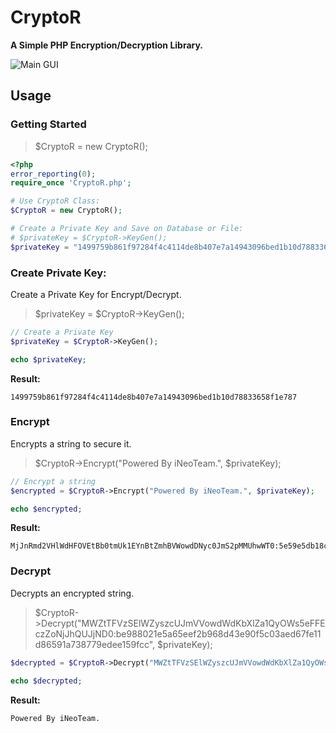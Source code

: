 # CryptoR

**A Simple PHP Encryption/Decryption Library.**

![Main GUI](https://raw.github.com/iNeoTeam/CryptoR/master/CryptoR.png?raw=true)

## Usage

### Getting Started

> \$CryptoR = new CryptoR();

```php
<?php
error_reporting(0);
require_once 'CryptoR.php';

# Use CryptoR Class:
$CryptoR = new CryptoR();

# Create a Private Key and Save on Database or File:
# $privateKey = $CryptoR->KeyGen();
$privateKey = "1499759b861f97284f4c4114de8b407e7a14943096bed1b10d78833658f1e787"; # Create Private Key: $privateKey = $CryptoR->KeyGen();
```



### Create Private Key:

Create a Private Key for Encrypt/Decrypt.

> \$privateKey = $CryptoR->KeyGen();

```php
// Create a Private Key
$privateKey = $CryptoR->KeyGen();

echo $privateKey;
```

**Result:**

```
1499759b861f97284f4c4114de8b407e7a14943096bed1b10d78833658f1e787
```


### Encrypt

Encrypts a string to secure it.

> \$CryptoR->Encrypt("Powered By iNeoTeam.", $privateKey);

```php
// Encrypt a string
$encrypted = $CryptoR->Encrypt("Powered By iNeoTeam.", $privateKey);

echo $encrypted;
```

**Result:**

```
MjJnRmd2VHlWdHFOVEtBb0tmUk1EYnBtZmhBVWowdDNyc0JmS2pMMUhwWT0:5e59e5db18cbee8ca772bfe56af42e998b85f4bd33e9fc8ec72ad1e67aaedfce
```



### Decrypt

Decrypts an encrypted string.

> \$CryptoR->Decrypt("MWZtTFVzSElWZyszcUJmVVowdWdKbXlZa1QyOWs5eFFEczZoNjJhQUJjND0:be988021e5a65eef2b968d43e90f5c03aed67fe11d86591a738779edee159fcc", $privateKey);

```php
$decrypted = $CryptoR->Decrypt("MWZtTFVzSElWZyszcUJmVVowdWdKbXlZa1QyOWs5eFFEczZoNjJhQUJjND0:be988021e5a65eef2b968d43e90f5c03aed67fe11d86591a738779edee159fcc", $privateKey);

echo $decrypted;
```

**Result:**

```
Powered By iNeoTeam.
```
